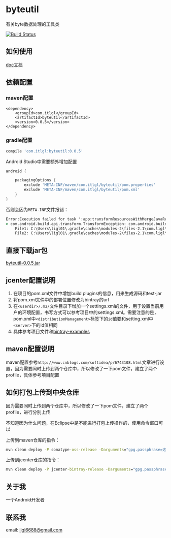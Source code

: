 # byteutil

有关byte数据处理的工具类

[![Build Status](https://www.travis-ci.org/itlgl/byteutil.svg?branch=master)](https://www.travis-ci.org/itlgl/byteutil)

## 如何使用

[doc文档](http://itlgl.com/byteutil/apidocs/)

## 依赖配置

### maven配置

```maven
<dependency>
    <groupId>com.itlgl</groupId>
    <artifactId>byteutil</artifactId>
    <version>0.0.5</version>
</dependency>
```

### gradle配置

```gradle
compile 'com.itlgl:byteutil:0.0.5'
```

Android Studio中需要额外增加配置

```gradle
android {

    packagingOptions {
        exclude 'META-INF/maven/com.itlgl/byteutil/pom.properties'
        exclude 'META-INF/maven/com.itlgl/byteutil/pom.xml'
    }
}
```

否则会因为`META-INF`文件报错：

```cmd
Error:Execution failed for task ':app:transformResourcesWithMergeJavaResForDebug'.
> com.android.build.api.transform.TransformException: com.android.builder.packaging.DuplicateFileException: Duplicate files copied in APK META-INF/maven/com.ligl/byteutil/pom.properties
	File1: C:\Users\ligl01\.gradle\caches\modules-2\files-2.1\com.ligl\byteutil\0.0.1\48d08a5499328c65e87fcbd1f01fdd6ad686eca2\byteutil-0.0.1.jar
	File2: C:\Users\ligl01\.gradle\caches\modules-2\files-2.1\com.ligl\byteutil\0.0.1\48d08a5499328c65e87fcbd1f01fdd6ad686eca2\byteutil-0.0.1.jar
```

## 直接下载jar包

[byteutil-0.0.5.jar](http://search.maven.org/remotecontent?filepath=com/itlgl/byteutil/0.0.5/byteutil-0.0.5.jar)

## jcenter配置说明

1. 在项目的pom.xml文件中增加build plugins的信息，用来生成源码和test-jar
2. 将pom.xml文件中的部署位置修改为bintray的url
3. 在`<userdir>/.m2/`文件目录下增加一个settings.xml的文件，用于设置当前用户的环境配置，书写方式可以参考项目中的settings.xml。需要注意的是，pom.xml中`<distributionManagement>`标签下的`id`值要和setting.xml中`<server>`下的id值相同
4. 具体参考项目文件和[bintray-examples](https://github.com/bintray/bintray-examples)

## maven配置说明

maven配置参考`http://www.cnblogs.com/softidea/p/6743108.html`文章进行设置，因为需要同时上传到两个仓库中，所以修改了一下pom文件，建立了两个profile，具体参考项目配置

## 如何打包上传到中央仓库

因为需要同时上传到两个仓库中，所以修改了一下pom文件，建立了两个profile，进行分别上传

不知道因为什么问题，在Eclipse中是不能进行打包上传操作的，使用命令窗口可以

上传到maven仓库的指令：
```cmd
mvn clean deploy -P sonatype-oss-release -Darguments="gpg.passphrase=这个passphrase没有起作用"
```

上传到jcenter仓库的指令：
```cmd
mvn clean deploy -P jcenter-bintray-release -Darguments="gpg.passphrase=这个passphrase没有起作用"
```

## 关于我

一个Android开发者

## 联系我

email: ligl6688@gmail.com
